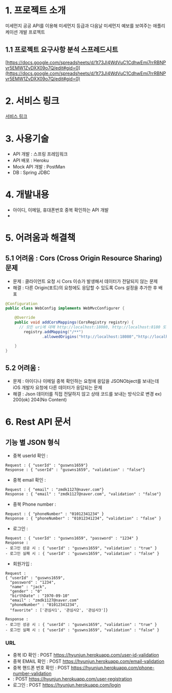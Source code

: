 # 1. 프로젝트 소개
미세먼지 공공 API를 이용해 미세먼지 등급과 다음날 미세먼지 예보를 보여주는 애플리케이션 개발 프로젝트   

## 1.1 프로젝트 요구사항 분석 스프레드시트 
[https://docs.google.com/spreadsheets/d/1t73Jl4WdVuC1CdhwEmi7rrRBNPvr5EMW1ZvDXX09o7Q/edit#gid=0](https://docs.google.com/spreadsheets/d/1t73Jl4WdVuC1CdhwEmi7rrRBNPvr5EMW1ZvDXX09o7Q/edit#gid=0)

# 2. 서비스 링크
[서비스 링크]()

# 3. 사용기술
- API 개발 : 스프링 프레임워크
- API 배포 : Heroku
- Mock API 개발 : PostMan
- DB : Spring JDBC

# 4. 개발내용
- 아이디, 이메일, 휴대폰번호 중복 확인하는 API 개발 
- 

# 5. 어려움과 해결책
## 5.1 어려움 : Cors (Cross Origin Resource Sharing) 문제
- 문제 : 클라이언트 요청 시 Cors 이슈가 발생해서 데이터가 전달되지 않는 문제 
- 해결 : 다른 Origin(포트)의 요청에도 응답할 수 있도록 Cors 설정을 추가한 후 배포 

```java
@Configuration
public class WebConfig implements WebMvcConfigurer {

    @Override
    public void addCorsMappings(CorsRegistry registry) {
      // 모든 uri에 대해 http://localhost:18080, http://localhost:8180 도메인은 접근을 허용한다.
        registry.addMapping("/**")
                .allowedOrigins("http://localhost:18080","http://localhost:8180");

    }
}
```
## 5.2 어려움 : 
- 문제 : 아이디나 이메일 중복 확인하는 요청에 응답을 JSONObject를 보내는데 iOS 개발자 요청에 다른 데이터가 응답되는 문제 
- 해결 : Json 데이터를 직접 전달하지 않고 상태 코드를 보내는 방식으로 변경 ex) 200(ok) 204(No Content)

# 6. Rest API 문서
## 기능 별 JSON 형식 
- 중복 userId 확인 : 
```
Request : { "userId" : "guswns1659"}
Response : { "userId" : "guswns1659", "validation" : "false"}
```

- 중복 email 확인 : 
```
Request : { "email" : "zmdk1127@naver.com"}
Response : { "email" : "zmdk1127@naver.com", "validation" : "false"}
```

- 중복 Phone number : 
```
Request : { "phoneNumber" : "01012341234" }
Response : { "phoneNumber" : "01012341234", "validation" : "false" } 
```

- 로그인 : 
```
Request : { "userId" : "guswns1659", "password" : "1234" }
Response : 
- 로그인 성공 시 : { "userId" : "guswns1659", "validation" : "true" }  
- 로그인 실패 시 : { "userId" : "guswns1659", "validation" : "false" }
```

- 회원가입 : 

```
Request : 
{ "userId" : "guswns1659",
  "password" : "1234",
  "name" : "jack",
  "gender" : "0"
  "birthDate" : "1970-09-10"
  "email" : "zmdk1127@naver.com"
  "phoneNumber" : "01012341234",
  "favorite" : ['관심사1', '관심사2', '관심사3']}

Response : 
- 로그인 성공 시 : { "userId" : "guswns1659", "validation" : "true" }  
- 로그인 실패 시 : { "userId" : "guswns1659", "validation" : "false" }
```

### URL 
- 중복 ID 확인 : POST https://hyunjun.herokuapp.com/user-id-validation
- 중복 EMAIL 확인 : POST https://hyunjun.herokuapp.com/email-validation
- 중복 핸드폰 번호 확인 : POST https://hyunjun.herokuapp.com/phone-number-validation
-  : POST https://hyunjun.herokuapp.com/user-registration
- 로그인 : POST https://hyunjun.herokuapp.com/login
